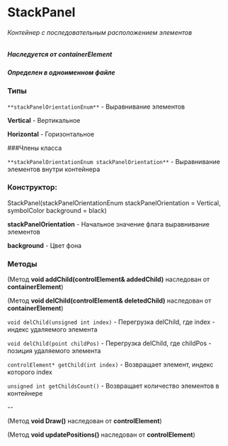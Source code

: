 # StackPanel
###### Контейнер с последовательным расположением элементов
##### Наследуется от containerElement
##### Определен в одноименном файле


### Типы

`**stackPanelOrientationEnum**` - Выравнивание элементов

**Vertical** - Вертикальное

**Horizontal** - Горизонтальное


###Члены класса

`**stackPanelOrientationEnum stackPanelOrientation**` - Выравнивание элементов внутри контейнера

### Конструктор:
StackPanel(stackPanelOrientationEnum stackPanelOrientation = Vertical, symbolColor background = black)

**stackPanelOrientation** - Начальное значение флага выравнивание элементов

**background** - Цвет фона

### Методы

(Метод **void addChild(controlElement& addedChild)** наследован от **containerElement**)

(Метод **void delChild(controlElement& deletedChild)** наследован от **containerElement**)

`void delChild(unsigned int index)` - Перегрузка delChild, где index - индекс удаляемого элемента

`void delChild(point childPos)` - Перегрузка delChild, где childPos - позиция удаляемого элемента

`controlElement* getChild(int index)` - Возвращает элемент, индекс которого index

`unsigned int getChildsCount()` - Возвращает количество элементов в контейнере

--

(Метод **void Draw()** наследован от **controlElement**)

(Метод **void updatePositions()** наследован от **controlElement**)




